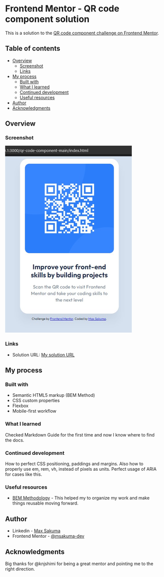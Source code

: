 # Frontend Mentor - QR code component solution

This is a solution to the [QR code component challenge on Frontend Mentor](https://www.frontendmentor.io/challenges/qr-code-component-iux_sIO_H).
## Table of contents

- [Overview](#overview)
  - [Screenshot](#screenshot)
  - [Links](#links)
- [My process](#my-process)
  - [Built with](#built-with)
  - [What I learned](#what-i-learned)
  - [Continued development](#continued-development)
  - [Useful resources](#useful-resources)
- [Author](#author)
- [Acknowledgments](#acknowledgments)

## Overview

### Screenshot

![](./images/Screenshot.jpg)

### Links

- Solution URL: [My solution URL](https://github.com/msakuma-dev/QR-Code-Component-FrontendMentor/edit/main/qr-code-component-main/)

## My process

### Built with

- Semantic HTML5 markup (BEM Method)
- CSS custom properties
- Flexbox
- Mobile-first workflow

### What I learned

Checked Markdown Guide for the first time and now I know where to find the docs.

### Continued development

How to perfect CSS positioning, paddings and margins.
Also how to properly use em, rem, vh, instead of pixels as units.
Perfect usage of ARIA for cases like this.

### Useful resources

- [BEM Methodology](https://en.bem.info/methodology/) - This helped my to organize my work and make things reusable moving forward. 

## Author

- Linkedin - [Max Sakuma](https://www.linkedin.com/in/max-sakuma-5931004a/)
- Frontend Mentor - [@msakuma-dev](https://www.frontendmentor.io/profile/msakuma-dev)


## Acknowledgments

Big thanks for @knjshimi for being a great mentor and pointing me to the right direction.
